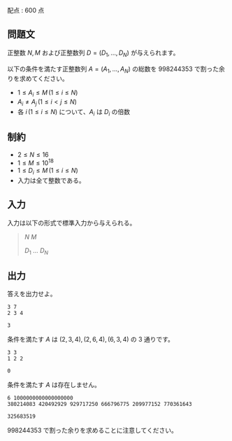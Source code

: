 配点 : $600$ 点

## 問題文

正整数 $N, M$ および正整数列 $D = (D_1, \dots, D_N)$ が与えられます。

以下の条件を満たす正整数列 $A = (A_1, \dots, A_N)$ の総数を $998244353$ で割った余りを求めてください。

- $1 \leq A_i \leq M \, (1 \leq i \leq N)$
- $A_i \neq A_j \, (1 \leq i \lt j \leq N)$
- 各 $i \, (1 \leq i \leq N)$ について、$A_i$ は $D_i$ の倍数

## 制約

- $2 \leq N \leq 16$
- $1 \leq M \leq 10^{18}$
- $1 \leq D_i \leq M \, (1 \leq i \leq N)$
- 入力は全て整数である。

## 入力

入力は以下の形式で標準入力から与えられる。

> $N$ $M$
> 
> $D_1$ $\ldots$ $D_N$

## 出力

答えを出力せよ。

```input1
3 7
2 3 4
```

```output1
3
```

条件を満たす $A$ は $(2, 3, 4), (2, 6, 4), (6, 3, 4)$ の $3$ 通りです。

```input2
3 3
1 2 2
```

```output2
0
```

条件を満たす $A$ は存在しません。

```input3
6 1000000000000000000
380214083 420492929 929717250 666796775 209977152 770361643
```

```output3
325683519
```

$998244353$ で割った余りを求めることに注意してください。